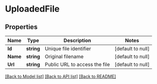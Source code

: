 # UploadedFile

## Properties
Name | Type | Description | Notes
------------ | ------------- | ------------- | -------------
**Id** | **string** | Unique file identifier | [default to null]
**Name** | **string** | Original filename | [default to null]
**Url** | **string** | Public URL to access the file | [default to null]

[[Back to Model list]](../README.md#documentation-for-models) [[Back to API list]](../README.md#documentation-for-api-endpoints) [[Back to README]](../README.md)


